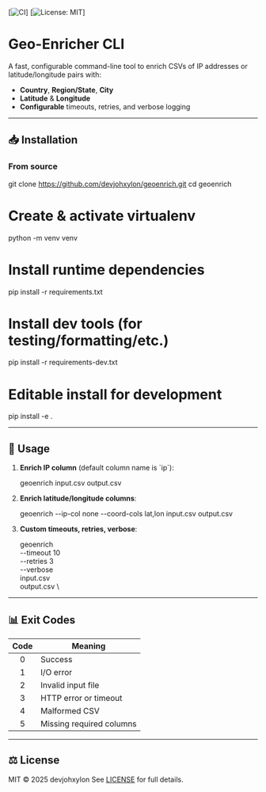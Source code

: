 [![CI](https://github.com/devjohxylon/geoenrich/actions/workflows/ci.yml/badge.svg)]
[![License: MIT](https://img.shields.io/badge/License-MIT-blue.svg)]

# Geo-Enricher CLI

A fast, configurable command-line tool to enrich CSVs of IP addresses or latitude/longitude pairs with:

- **Country**, **Region/State**, **City**  
- **Latitude** & **Longitude**  
- **Configurable** timeouts, retries, and verbose logging  

---

## 📥 Installation

### From source
git clone https://github.com/devjohxylon/geoenrich.git
cd geoenrich

# Create & activate virtualenv
python -m venv venv

# Install runtime dependencies
pip install -r requirements.txt

# Install dev tools (for testing/formatting/etc.)
pip install -r requirements-dev.txt

# Editable install for development
pip install -e .

---

## 🚀 Usage

1. **Enrich IP column** (default column name is \`ip\`):  

   geoenrich input.csv output.csv

2. **Enrich latitude/longitude columns**:  
   
   geoenrich --ip-col none --coord-cols lat,lon input.csv output.csv

3. **Custom timeouts, retries, verbose**:  
   
   geoenrich \
     --timeout 10 \
     --retries 3 \
     --verbose \
     input.csv \
     output.csv \

---

## 📊 Exit Codes

| Code | Meaning                     |
|:----:|-----------------------------|
| 0    | Success                     |
| 1    | I/O error                   |
| 2    | Invalid input file          |
| 3    | HTTP error or timeout       |
| 4    | Malformed CSV               |
| 5    | Missing required columns    |

---

## ⚖️ License

MIT © 2025 devjohxylon 
See [LICENSE](LICENSE) for full details.  